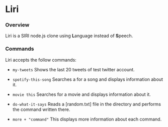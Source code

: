 # Liri

### Overview

Liri is a SIRI node.js clone using **L**anguage instead of **S**peech.

### Commands

Liri accepts the follow commands:

* `my-tweets`
Shows the last 20 tweets of test twitter account.

* `spotify-this-song`
Searches a for a song and displays information about it.

* `movie this`
Searches for a movie and displays information about it.

* `do-what-it-says` 
Reads a [random.txt] file in the directory and performs the command written there.

* `more + "command"`
This displays more information about each command.
